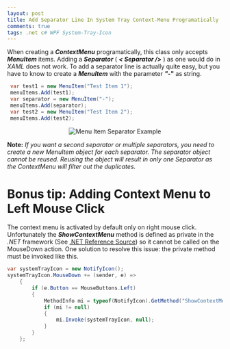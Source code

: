 ```yaml
---
layout: post
title: Add Separator Line In System Tray Context-Menu Programatically
comments: true
tags: .net c# WPF System-Tray-Icon
---
```


When creating a ***ContextMenu*** programatically, this class only accepts ***MenuItem*** items. Adding a ***Separator*** ( ***< Separator />*** ) as one would do in *XAML* does not work. To add a separator line is actually quite easy, but you have to know to create a ***MenuItem*** with the parameter ***"-*"** as string.

```csharp
 var test1 = new MenuItem("Test Item 1");
 menuItems.Add(test1);
 var separator = new MenuItem("-");
 menuItems.Add(separator);
 var test2 = new MenuItem("Test Item 2");
 menuItems.Add(test2);
```

<p align="center">
    <img src="{{ site.baseurl }}/images/posts/menuItemSeparator.png" alt="Menu Item Separator Example"/>
</p>

**Note:** *If you want a second separator or multiple separators, you need to create a new MenuItem object for each separator. The separator object cannot be reused. Reusing the object will result in only one Separator as the ContextMenu will filter out the duplicates.*

# Bonus tip: Adding Context Menu to Left Mouse Click

The context menu is activated by default only on right mouse click. Unfortunately the ***ShowContextMenu*** method is defined as private in the *.NET* framework (See [.NET Reference Source](https://referencesource.microsoft.com/#System.Windows.Forms/winforms/Managed/System/WinForms/NotifyIcon.cs,fc0e2a272ada0b8f,references)) so it cannot be called on the MouseDown action. One solution to resolve this issue: the private method must be invoked like this.

```csharp
var systemTrayIcon = new NotifyIcon();
systemTrayIcon.MouseDown += (sender, e) =>
    {
        if (e.Button == MouseButtons.Left)
        {
            MethodInfo mi = typeof(NotifyIcon).GetMethod("ShowContextMenu", BindingFlags.Instance | BindingFlags.NonPublic);
            if (mi != null)
            {
                mi.Invoke(systemTrayIcon, null);
            }
        }
    };
```
